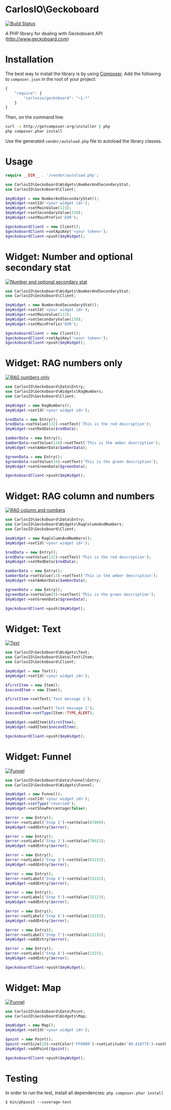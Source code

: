 CarlosIO\Geckoboard
===================

[![Build Status](https://secure.travis-ci.org/carlosbuenosvinos/php-geckoboard-api.png?branch=master)](http://travis-ci.org/carlosbuenosvinos/php-geckoboard-api)

A PHP library for dealing with Geckoboard API (http://www.geckoboard.com)

Installation
============

The best way to install the library is by using [Composer](http://getcomposer.org). Add the following to `composer.json` in the root of your project:

``` javascript
{
    "require": {
        "carlosio/geckoboard": "~1.*"
    }
}
```

Then, on the command line:

``` bash
curl -s http://getcomposer.org/installer | php
php composer.phar install
```

Use the generated `vendor/autoload.php` file to autoload the library classes.

Usage
=====

```php
require __DIR__ . '/vendor/autoload.php';

use CarlosIO\Geckoboard\Widgets\NumberAndSecondaryStat;
use CarlosIO\Geckoboard\Client;

$myWidget = new NumberAndSecondaryStat();
$myWidget->setId('<your widget id>');
$myWidget->setMainValue(123);
$myWidget->setSecondaryValue(238);
$myWidget->setMainPrefix('EUR');

$geckoboardClient = new Client();
$geckoboardClient->setApiKey('<your token>');
$geckoboardClient->push($myWidget);
```

Widget: Number and optional secondary stat
==========================================
[![Number and optional secondary stat](http://cdn2.hubspot.net/hub/326854/file-376188200-png/images/Number2ndstat-1.png)](http://www.geckoboard.com/developers/custom-widgets/widget-types/number-and-optional-secondary-stat/)

```php
use CarlosIO\Geckoboard\Widgets\NumberAndSecondaryStat;
use CarlosIO\Geckoboard\Client;

$myWidget = new NumberAndSecondaryStat();
$myWidget->setId('<your widget id>');
$myWidget->setMainValue(123);
$myWidget->setSecondaryValue(238);
$myWidget->setMainPrefix('EUR');

$geckoboardClient = new Client();
$geckoboardClient->setApiKey('<your token>');
$geckoboardClient->push($myWidget);
```

Widget: RAG numbers only
========================
[![RAG numbers only](http://cdn2.hubspot.net/hub/326854/file-376184420-png/images/RAGNumbers-1.png)](http://www.geckoboard.com/developers/custom-widgets/widget-types/rag-numbers-only/)

```php
use CarlosIO\Geckoboard\Data\Entry;
use CarlosIO\Geckoboard\Widgets\RagNumbers;
use CarlosIO\Geckoboard\Client;

$myWidget = new RagNumbers();
$myWidget->setId('<your widget id>');

$redData = new Entry();
$redData->setValue(132)->setText('This is the red description');
$myWidget->setRedData($redData);

$amberData = new Entry();
$amberData->setValue(134)->setText('This is the amber description');
$myWidget->setAmberData($amberData);

$greenData = new Entry();
$greenData->setValue(34)->setText('This is the green description');
$myWidget->setGreenData($greenData);

$geckoboardClient->push($myWidget);
```

Widget: RAG column and numbers
==============================
[![RAG column and numbers](http://cdn2.hubspot.net/hub/326854/file-377705499-png/images/RAGColNum-1-1.png)](http://www.geckoboard.com/developers/custom-widgets/widget-types/rag-column-and-numbers/)

```php
use CarlosIO\Geckoboard\Data\Entry;
use CarlosIO\Geckoboard\Widgets\RagColumnAndNumbers;
use CarlosIO\Geckoboard\Client;

$myWidget = new RagColumnAndNumbers();
$myWidget->setId('<your widget id>');

$redData = new Entry();
$redData->setValue(132)->setText('This is the red description');
$myWidget->setRedData($redData);

$amberData = new Entry();
$amberData->setValue(13)->setText('This is the amber description');
$myWidget->setAmberData($amberData);

$greenData = new Entry();
$greenData->setValue(3)->setText('This is the green description');
$myWidget->setGreenData($greenData);

$geckoboardClient->push($myWidget);
```

Widget: Text
============
[![Text](http://cdn2.hubspot.net/hub/326854/file-371241154-png/images/Text-1.png)](http://www.geckoboard.com/developers/custom-widgets/widget-types/text/)

```php
use CarlosIO\Geckoboard\Widgets\Text;
use CarlosIO\Geckoboard\Data\Text\Item;
use CarlosIO\Geckoboard\Client;

$myWidget = new Text();
$myWidget->setId('<your widget id>');

$firstItem = new Item();
$secondItem = new Item();

$firstItem->setText('Test message 1');

$secondItem->setText('Test message 2');
$secondItem->setType(Item::TYPE_ALERT);

$myWidget->addItem($firstItem);
$myWidget->addItem($secondItem);

$geckoboardClient->push($myWidget);
```

Widget: Funnel
==============
[![Funnel](http://cdn2.hubspot.net/hub/326854/file-373981786-png/images/Funnel-1.png)](http://www.geckoboard.com/developers/custom-widgets/widget-types/funnel/)

```php
use CarlosIO\Geckoboard\Data\Funnel\Entry;
use CarlosIO\Geckoboard\Widgets\Funnel;

$myWidget = new Funnel();
$myWidget->setId('<your widget id>');
$myWidget->setType('reversed');
$myWidget->setShowPercentage(false);

$error = new Entry();
$error->setLabel('Step 1')->setValue(87809);
$myWidget->addEntry($error);

$error = new Entry();
$error->setLabel('Step 2')->setValue(70022);
$myWidget->addEntry($error);

$error = new Entry();
$error->setLabel('Step 3')->setValue(63232);
$myWidget->addEntry($error);

$error = new Entry();
$error->setLabel('Step 4')->setValue(53232);
$myWidget->addEntry($error);

$error = new Entry();
$error->setLabel('Step 5')->setValue(32123);
$myWidget->addEntry($error);

$error = new Entry();
$error->setLabel('Step 6')->setValue(23232);
$myWidget->addEntry($error);

$error = new Entry();
$error->setLabel('Step 7')->setValue(12232);
$myWidget->addEntry($error);

$error = new Entry();
$error->setLabel('Step 8')->setValue(2323);
$myWidget->addEntry($error);

$geckoboardClient->push($myWidget);
```

Widget: Map
===========
[![Funnel](http://cdn2.hubspot.net/hub/326854/file-371190739-png/images/Map-1.png)](http://www.geckoboard.com/developers/custom-widgets/widget-types/map/)

```php
use CarlosIO\Geckoboard\Data\Point;
use CarlosIO\Geckoboard\Widgets\Map;

$myWidget = new Map();
$myWidget->setId('<your widget id>');

$point = new Point();
$point->setSize(10)->setColor('FF0000')->setLatitude('40.416775')->setLongitude('-3.70379');
$myWidget->addPoint($point);

$geckoboardClient->push($myWidget);
```

Testing
=======

In order to run the test, install all dependencies: ```php composer.phar install```

    $ bin/phpunit --coverage-text
